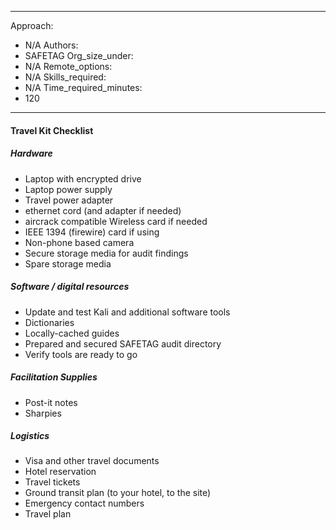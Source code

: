 
---
Approach:
- N/A
Authors:
- SAFETAG
Org_size_under:
- N/A
Remote_options:
- N/A
Skills_required:
- N/A
Time_required_minutes:
- 120

---

#### Travel Kit Checklist

##### Hardware
 * Laptop with encrypted drive
 * Laptop power supply
 * Travel power adapter
 * ethernet cord (and adapter if needed)
 * aircrack compatible Wireless card if needed
 * IEEE 1394 (firewire) card if using
 * Non-phone based camera
 * Secure storage media for audit findings
 * Spare storage media

##### Software / digital resources
 * Update and test Kali and additional software tools
 * Dictionaries
 * Locally-cached guides
 * Prepared and secured SAFETAG audit directory
 * Verify tools are ready to go

##### Facilitation Supplies
 * Post-it notes
 * Sharpies

##### Logistics
 * Visa and other travel documents
 * Hotel reservation
 * Travel tickets
 * Ground transit plan (to your hotel, to the site)
 * Emergency contact numbers
 * Travel plan
